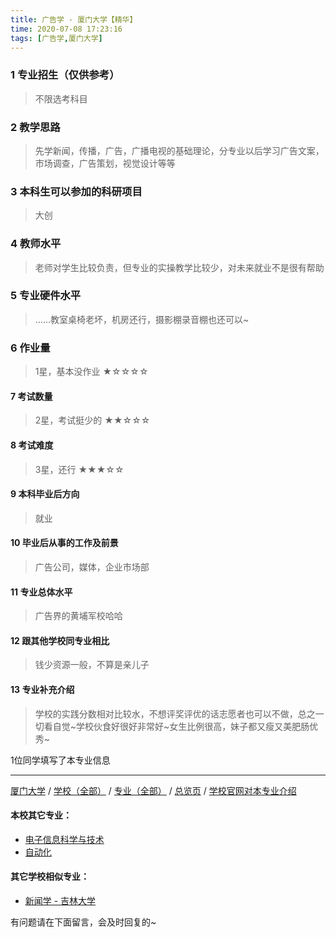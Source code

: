 ```yaml
---
title: 广告学 - 厦门大学【精华】
time: 2020-07-08 17:23:16
tags: [广告学,厦门大学]
---
```

### 1 专业招生（仅供参考）  
> 不限选考科目 


### 2 教学思路
> 先学新闻，传播，广告，广播电视的基础理论，分专业以后学习广告文案，市场调查，广告策划，视觉设计等等


### 3 本科生可以参加的科研项目
>  大创


### 4 教师水平
> 老师对学生比较负责，但专业的实操教学比较少，对未来就业不是很有帮助


### 5 专业硬件水平
> ……教室桌椅老坏，机房还行，摄影棚录音棚也还可以~


### 6 作业量
>1星，基本没作业
★☆☆☆☆


#### 7 考试数量
>2星，考试挺少的
★★☆☆☆


#### 8 考试难度
> 3星，还行
★★★☆☆


#### 9 本科毕业后方向
> 就业


#### 10 毕业后从事的工作及前景
> 广告公司，媒体，企业市场部


#### 11 专业总体水平
> 广告界的黄埔军校哈哈


#### 12 跟其他学校同专业相比
> 钱少资源一般，不算是亲儿子


#### 13 专业补充介绍
> 学校的实践分数相对比较水，不想评奖评优的话志愿者也可以不做，总之一切看自觉~学校伙食好很好非常好~女生比例很高，妹子都又瘦又美肥肠优秀~

1位同学填写了本专业信息
***
[厦门大学](https://univgo.github.io/2020/07/08/厦门大学) / [学校（全部）](https://univgo.github.io/2020/07/08/3efa6bcca419) / [专业（全部）](https://univgo.github.io/2020/07/08/2d4c6d3552c2) / [总览页](https://univgo.github.io/2020/07/08/445daeb4fa00) / [学校官网对本专业介绍]( http://comm.xmu.edu.cn/13212/list.htm)
#### 本校其它专业：
- [电子信息科学与技术](https://univgo.github.io/2020/07/08/5768803ef6c9)
- [自动化](https://univgo.github.io/2020/07/08/4ac90e18b346 )

#### 其它学校相似专业：
- [新闻学 - 吉林大学](https://univgo.github.io/2020/07/08/1297f09fee45)

有问题请在下面留言，会及时回复的~